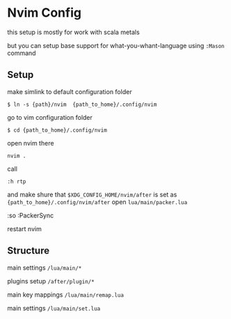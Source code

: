 # Nvim Config

this setup is mostly for work with scala metals

but you can setup base support for what-you-whant-language using `:Mason` command

## Setup
make simlink to default configuration folder
```
$ ln -s {path}/nvim  {path_to_home}/.config/nvim
```
go to vim configuration folder
```
$ cd {path_to_home}/.config/nvim
```
open nvim there
```
nvim .
```
call 
```
:h rtp
```

and make shure that `$XDG_CONFIG_HOME/nvim/after` is set as `{path_to_home}/.config/nvim/after`
open `lua/main/packer.lua`

:so
:PackerSync

restart nvim

## Structure
main settings
``/lua/main/*``

plugins setup
``/after/plugin/*``

main key mappings
``/lua/main/remap.lua``

main settings
``/lua/main/set.lua``
